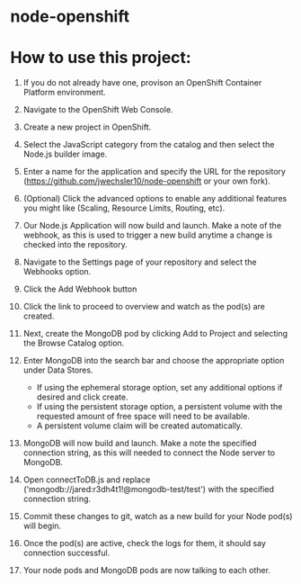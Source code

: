 # node-openshift

# How to use this project:
1. If you do not already have one, provison an OpenShift Container Platform environment.
2. Navigate to the OpenShift Web Console.
3. Create a new project in OpenShift.
4. Select the JavaScript category from the catalog and then select the Node.js builder image.
5. Enter a name for the application and specify the URL for the repository (https://github.com/jwechsler10/node-openshift or your own fork).
6. (Optional) Click the advanced options to enable any additional features you might like (Scaling, Resource Limits, Routing, etc).
7. Our Node.js Application will now build and launch. Make a note of the webhook, as this is used to trigger a new build anytime a change is checked into the repository.
8. Navigate to the Settings page of your repository and select the Webhooks option.
9. Click the Add Webhook button 
10. Click the link to proceed to overview and watch as the pod(s) are created.
11. Next, create the MongoDB pod by clicking Add to Project and selecting the Browse Catalog option.
12. Enter MongoDB into the search bar and choose the appropriate option under Data Stores.

     * If using the ephemeral storage option, set any additional options if desired and click create.
     * If using the persistent storage option, a persistent volume with the requested amount of free space will need to be available.
     * A persistent volume claim will be created automatically.
     
13. MongoDB will now build and launch. Make a note the specified connection string, as this will needed to connect the Node server to MongoDB.
14. Open connectToDB.js and replace ('mongodb://jared:r3dh4t1!@mongodb-test/test') with the specified connection string.
15. Commit these changes to git, watch as a new build for your Node pod(s) will begin. 
16. Once the pod(s) are active, check the logs for them, it should say connection successful.
17. Your node pods and MongoDB pods are now talking to each other.
